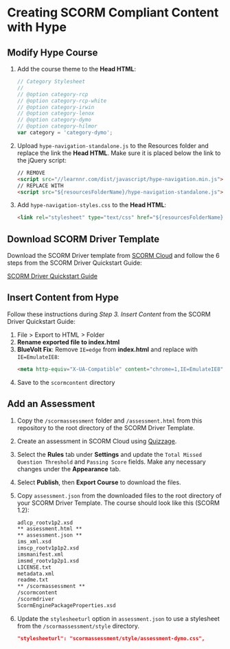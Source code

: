 # Creating SCORM Compliant Content with Hype

## Modify Hype Course

1. Add the course theme to the **Head HTML**:
    ```javascript
    // Category Stylesheet
    // 
    // @option category-rcp
    // @option category-rcp-white
    // @option category-irwin
    // @option category-lenox
    // @option category-dymo
    // @option category-hilmor
    var category = 'category-dymo';
    ```

2. Upload `hype-navigation-standalone.js` to the Resources folder and replace the link the **Head HTML**. Make sure it is placed below the link to the jQuery script:
    ```html
    // REMOVE
    <script src="//learnnr.com/dist/javascript/hype-navigation.min.js"></script>
    // REPLACE WITH
    <script src="${resourcesFolderName}/hype-navigation-standalone.js"></script>
    ```

3. Add `hype-navigation-styles.css` to the **Head HTML**:
    ```html
    <link rel="stylesheet" type="text/css" href="${resourcesFolderName}/hype-navigation-styles.css" />
    ```

## Download SCORM Driver Template

Download the SCORM Driver template from [SCORM Cloud](https://cloud.scorm.com/sc/user/authoring/AddContent) and follow the 6 steps from the SCORM Driver Quickstart Guide:
    
[SCORM Driver Quickstart Guide](http://scorm.com/scorm-solved/scorm-driver/scorm-driver-quickstart-guide-1-pick-version/)

## Insert Content from Hype

Follow these instructions during *Step 3. Insert Content* from the SCORM Driver Quickstart Guide:

1. File > Export to HTML > Folder  
2. **Rename exported file to index.html**
3. **BlueVolt Fix**: Remove `IE=edge` from **index.html** and replace with `IE=EmulateIE8`:
    ```html
    <meta http-equiv="X-UA-Compatible" content="chrome=1,IE=EmulateIE8" />
    ```
4. Save to the `scormcontent` directory

## Add an Assessment

1. Copy the `/scormassessment` folder and `/assessment.html` from this repository to the root directory of the SCORM Driver Template.
2. Create an assessment in SCORM Cloud using [Quizzage](https://cloud.scorm.com/sc/user/authoring/ae/Quizzage).
3. Select the **Rules** tab under **Settings** and update the `Total Missed Question Threshold` and `Passing Score` fields. Make any necessary changes under the **Appearance** tab.
5. Select **Publish**, then **Export Course** to download the files.
6. Copy `assessment.json` from the downloaded files to the root directory of your SCORM Driver Template. The course should look like this (SCORM 1.2):
    ```markdown
    adlcp_rootv1p2.xsd
    ** assessment.html **
    ** assessment.json **
    ims_xml.xsd
    imscp_rootv1p1p2.xsd
    imsmanifest.xml
    imsmd_rootv1p2p1.xsd
    LICENSE.txt
    metadata.xml
    readme.txt
    ** /scormassessment **
    /scormcontent
    /scormdriver
    ScormEnginePackageProperties.xsd
    ```

7. Update the `stylesheeturl` option in `assessment.json` to use a stylesheet from the `/scormassessment/style` directory.
    ```json
    "stylesheeturl": "scormassessment/style/assessment-dymo.css",
    ```
